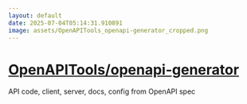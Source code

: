 ```yaml
---
layout: default
date: 2025-07-04T05:14:31.910891
image: assets/OpenAPITools_openapi-generator_cropped.png
---
```


# [OpenAPITools/openapi-generator](https://github.com/OpenAPITools/openapi-generator)

API code, client, server, docs, config from OpenAPI spec

